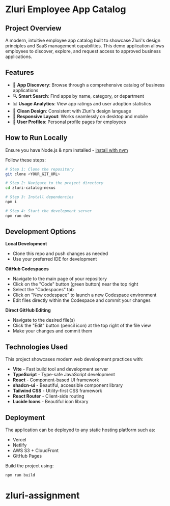# Zluri Employee App Catalog

## Project Overview

A modern, intuitive employee app catalog built to showcase Zluri's design principles and SaaS management capabilities. This demo application allows employees to discover, explore, and request access to approved business applications.

## Features

- 🎯 **App Discovery**: Browse through a comprehensive catalog of business applications
- 🔍 **Smart Search**: Find apps by name, category, or department
- 📊 **Usage Analytics**: View app ratings and user adoption statistics
- 🎨 **Clean Design**: Consistent with Zluri's design language
- 📱 **Responsive Layout**: Works seamlessly on desktop and mobile
- 👤 **User Profiles**: Personal profile pages for employees

## How to Run Locally

Ensure you have Node.js & npm installed - [install with nvm](https://github.com/nvm-sh/nvm#installing-and-updating)

Follow these steps:

```sh
# Step 1: Clone the repository
git clone <YOUR_GIT_URL>

# Step 2: Navigate to the project directory
cd zluri-catalog-nexus

# Step 3: Install dependencies
npm i

# Step 4: Start the development server
npm run dev
```

## Development Options

**Local Development**
- Clone this repo and push changes as needed
- Use your preferred IDE for development

**GitHub Codespaces**
- Navigate to the main page of your repository
- Click on the "Code" button (green button) near the top right
- Select the "Codespaces" tab
- Click on "New codespace" to launch a new Codespace environment
- Edit files directly within the Codespace and commit your changes

**Direct GitHub Editing**
- Navigate to the desired file(s)
- Click the "Edit" button (pencil icon) at the top right of the file view
- Make your changes and commit them

## Technologies Used

This project showcases modern web development practices with:

- **Vite** - Fast build tool and development server
- **TypeScript** - Type-safe JavaScript development
- **React** - Component-based UI framework
- **shadcn-ui** - Beautiful, accessible component library
- **Tailwind CSS** - Utility-first CSS framework
- **React Router** - Client-side routing
- **Lucide Icons** - Beautiful icon library

## Deployment

The application can be deployed to any static hosting platform such as:
- Vercel
- Netlify
- AWS S3 + CloudFront
- GitHub Pages

Build the project using:
```sh
npm run build
```
# zluri-assignment
